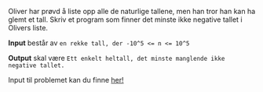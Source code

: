 Oliver har prøvd å liste opp alle de naturlige tallene, men han tror han kan ha glemt et tall. Skriv et program som finner det minste ikke negative tallet i Olivers liste.

**Input** består av `en rekke tall, der -10^5 <= n <= 10^5`

**Output** skal være `Ett enkelt heltall, det minste manglende ikke negative tallet.`

Input til problemet kan du finne [her!](./input)
